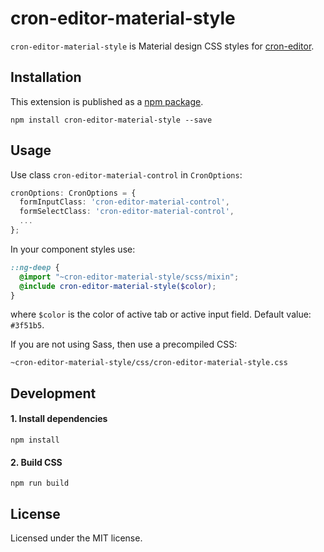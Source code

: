 # cron-editor-material-style

`cron-editor-material-style` is Material design CSS styles for [cron-editor](https://github.com/claudiuconstantin/cron-editor).

## Installation

This extension is published as a [npm package](https://www.npmjs.com/package/cron-editor-material-style).

```
npm install cron-editor-material-style --save
```

## Usage

Use class `cron-editor-material-control` in `CronOptions`:

```ts
cronOptions: CronOptions = {
  formInputClass: 'cron-editor-material-control',
  formSelectClass: 'cron-editor-material-control',
  ...
};
```

In your component styles use:

```scss
::ng-deep {
  @import "~cron-editor-material-style/scss/mixin";
  @include cron-editor-material-style($color);
}
```

where `$color` is the color of active tab or active input field. Default value: `#3f51b5`.

If you are not using Sass, then use a precompiled CSS:

```
~cron-editor-material-style/css/cron-editor-material-style.css
```

## Development

#### 1. Install dependencies

```
npm install
```

#### 2. Build CSS

```
npm run build
```

## License
Licensed under the MIT license.
